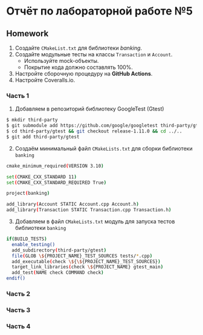 # Отчёт по лабораторной работе №5

## Homework

1. Создайте `CMakeList.txt` для библиотеки *banking*.
2. Создайте модульные тесты на классы `Transaction` и `Account`.
    * Используйте mock-объекты.
    * Покрытие кода должно составлять 100%.
3. Настройте сборочную процедуру на **GitHub Actions**.
4. Настройте Coveralls.io.

### Часть 1

1. Добавляем в репозиторий библиотеку GoogleTest (Gtest)

```sh
$ mkdir third-party
$ git submodule add https://github.com/google/googletest third-party/gtest
$ cd third-party/gtest && git checkout release-1.11.0 && cd ../..
$ git add third-party/gtest
```

2. Создаём минимальный файл `CMakeLists.txt` для сборки библиотеки `banking`

```sh
cmake_minimum_required(VERSION 3.10)

set(CMAKE_CXX_STANDARD 11)
set(CMAKE_CXX_STANDARD_REQUIRED True)

project(banking)

add_library(Account STATIC Account.cpp Account.h)
add_library(Transaction STATIC Transaction.cpp Transaction.h)
```

3. Добавляем в файл `CMakeLists.txt` модуль для запуска тестов библиотеки `banking`

```sh
if(BUILD_TESTS)
  enable_testing()
  add_subdirectory(third-party/gtest)
  file(GLOB \${PROJECT_NAME}_TEST_SOURCES tests/*.cpp)
  add_executable(check \${\${PROJECT_NAME}_TEST_SOURCES})
  target_link_libraries(check \${PROJECT_NAME} gtest_main)
  add_test(NAME check COMMAND check)
endif()
```

### Часть 2

### Часть 3

### Часть 4
